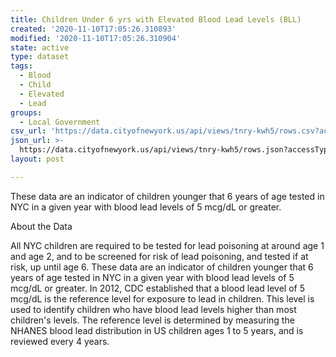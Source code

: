 ```yaml
---
title: Children Under 6 yrs with Elevated Blood Lead Levels (BLL)
created: '2020-11-10T17:05:26.310893'
modified: '2020-11-10T17:05:26.310904'
state: active
type: dataset
tags:
  - Blood
  - Child
  - Elevated
  - Lead
groups:
  - Local Government
csv_url: 'https://data.cityofnewyork.us/api/views/tnry-kwh5/rows.csv?accessType=DOWNLOAD'
json_url: >-
  https://data.cityofnewyork.us/api/views/tnry-kwh5/rows.json?accessType=DOWNLOAD
layout: post

---
```

These data are an indicator of children younger that 6 years of age tested in NYC in a given year with blood lead levels of 5 mcg/dL or greater.

About the Data

All NYC children are required to be tested for lead poisoning at around age 1 and age 2, and to be screened for risk of lead poisoning, and tested if at risk, up until age 6. These data are an indicator of children younger that 6 years of age tested in NYC in a given year with blood lead levels of 5 mcg/dL or greater. In 2012, CDC established that a blood lead level of 5 mcg/dL is the reference level for exposure to lead in children. This level is used to identify children who have blood lead levels higher than most children's levels. The reference level is determined by measuring the NHANES blood lead distribution in US children ages 1 to 5 years, and is reviewed every 4 years.
